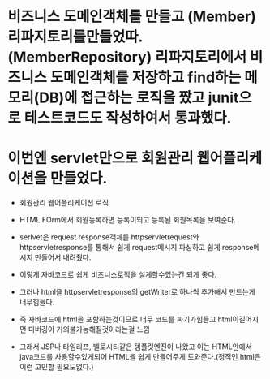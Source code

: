 # 비즈니스 도메인객체를 만들고 (Member) 리파지토리를만들었따. (MemberRepository) 리파지토리에서 비즈니스 도메인객체를 저장하고 find하는 메모리(DB)에 접근하는 로직을 짰고 junit으로 테스트코드도 작성하여서 통과했다.

# 이번엔 servlet만으로 회원관리 웹어플리케이션을 만들었다.

- 회원관리 웹어플리케이션 로직
- HTML FOrm에서 회원등록하면 등록이되고 등록된 회원목록을 보여준다.
- serlvet은 request response객체를 httpservletrequest와 httpservletresponse를 통해서 쉽게 request메시지 파싱하고 쉽게 response메시지 만들어서 내려줬다.

- 이렇게 자바코드로 쉽게 비즈니스로직을 설계할수있는건 되게 좋다.

- 그러나 html을 httpservletresponse의 getWriter로 하나씩 추가해서 만드는게 너무힘들다.
- 즉 자바코드에 html을 포함하는것이므로 너무 코드를 짜기가힘들고 html이길어지면 디버깅이 거의불가능해질것이라는걸 느낌

- 그래서 JSP나 타임리프, 벨로시티같은 템플릿엔진이 나왔고 이는 HTML안에서 java코드를 사용할수있게되어 HTML을 쉽게 만들어주게 도와준다.(정적인 html은 이런 고민할 필요도없다.)
